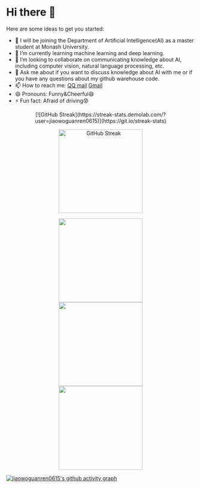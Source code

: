 # Hi there 👋

<!--
**jiaowoguanren0615/jiaowoguanren0615** is a ✨ _special_ ✨ repository because its `README.md` (this file) appears on your GitHub profile.
-->

Here are some ideas to get you started:

- 🔭 I will be joining the Department of Artificial Intelligence(AI) as a master student at Monash University.
- 🌱 I’m currently learning machine learning and deep learning.
- 👯 I’m looking to collaborate on communicating knowledge about AI, including computer vision, natural language processing, etc.
- 💬 Ask me about if you want to discuss knowledge about AI with me or if you have any questions about my github warehouse code.
- 📫 How to reach me: [QQ mail](1105374939@qq.com) [Gmail](huangshuqi0615@gmail.com)
- 😄 Pronouns: Funny&Cheerful😄
- ⚡ Fun fact: Afraid of driving😰

<div align="center">
  [![GitHub Streak](https://streak-stats.demolab.com/?user=jiaowoguanren0615)](https://git.io/streak-stats)
</div>

<p align="center">
  <img height="224px" src="https://streak-stats.demolab.com/?user=jiaowoguanren0615" alt="GitHub Streak">
</p>

<div align="center"> 
  <img height="224px" src="https://github-readme-stats.vercel.app/api?username=jiaowoguanren0615&hide_title=true&hide_border=true&show_icons=trueline_height=32&text_color=000&icon_color=000&bg_color=0,ea6161,ffc64d,fffc4d,52fa5a&theme=graywhite" /> 
</div>

<div align="center"> 
  <img height="224px" src="https://github-readme-stats.vercel.app/api/top-langs/?username=jiaowoguanren0615&hide_title=true&hide_border=true&layout=compact&langs_count=12&text_color=000&icon_color=fff&bg_color=0,52fa5a,4dfcff,c64dff&theme=graywhite" /> 
</div>

<div align="center"> <img height="224px" src="https://github-profile-trophy.vercel.app/?username=jiaowoguanren0615" /> </div>

[![jiaowoguanren0615's github activity graph](https://github-readme-activity-graph.vercel.app/graph?username=jiaowoguanren0615&theme=dracula)](https://github.com/ashutosh00710/github-readme-activity-graph)
